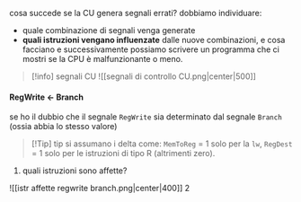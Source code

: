 cosa succede se la CU genera segnali errati?
dobbiamo individuare:
- quale combinazione di segnali venga generate
- **quali istruzioni vengano influenzate** dalle nuove combinazioni, e cosa facciano
e successivamente possiamo scrivere un programma che ci mostri se la CPU è malfunzionante o meno.

>[!info] segnali CU
![[segnali di controllo CU.png|center|500]]

#### RegWrite <- Branch
se ho il dubbio che il segnale `RegWrite` sia determinato dal segnale `Branch` (ossia abbia lo stesso valore)

>[!Tip] tip
>si assumano i delta come: `MemToReg` = 1 solo per la `lw`, `RegDest` = 1 solo per le istruzioni di tipo R (altrimenti zero).

1) quali istruzioni sono affette?
 
![[istr affette regwrite branch.png|center|400]]
2




